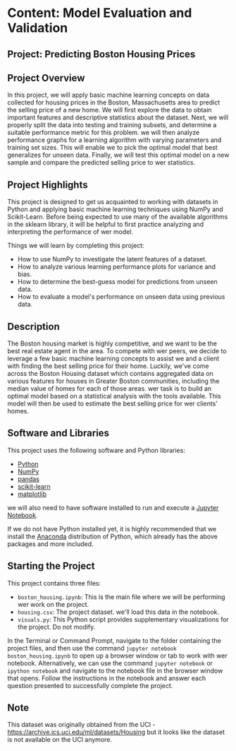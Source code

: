 # Content: Model Evaluation and Validation
## Project: Predicting Boston Housing Prices

## Project Overview
In this project, we will apply basic machine learning concepts on data collected for housing prices in the Boston, Massachusetts area to predict the selling price of a new home. We will first explore the data to obtain important features and descriptive statistics about the dataset. Next, we will properly split the data into testing and training subsets, and determine a suitable performance metric for this problem. we will then analyze performance graphs for a learning algorithm with varying parameters and training set sizes. This will enable we to pick the optimal model that best generalizes for unseen data. Finally, we will test this optimal model on a new sample and compare the predicted selling price to wer statistics.

## Project Highlights
This project is designed to get us acquainted to working with datasets in Python and applying basic machine learning techniques using NumPy and Scikit-Learn. Before being expected to use many of the available algorithms in the sklearn library, it will be helpful to first practice analyzing and interpreting the performance of wer model.

Things we will learn by completing this project:

- How to use NumPy to investigate the latent features of a dataset.
- How to analyze various learning performance plots for variance and bias.
- How to determine the best-guess model for predictions from unseen data.
- How to evaluate a model's performance on unseen data using previous data.

## Description
The Boston housing market is highly competitive, and we want to be the best real estate agent in the area. To compete with wer peers, we decide to leverage a few basic machine learning concepts to assist we and a client with finding the best selling price for their home. Luckily, we\'ve come across the Boston Housing dataset which contains aggregated data on various features for houses in Greater Boston communities, including the median value of homes for each of those areas. wer task is to build an optimal model based on a statistical analysis with the tools available. This model will then be used to estimate the best selling price for wer clients\' homes.

## Software and Libraries
This project uses the following software and Python libraries:

- [Python](https://www.python.org/download/releases/3.0/)
- [NumPy](http://www.numpy.org/)
- [pandas](http://pandas.pydata.org/)
- [scikit-learn](http://scikit-learn.org/stable/)
- [matplotlib](http://matplotlib.org/)

we will also need to have software installed to run and execute a [Jupyter Notebook](http://ipython.org/notebook.html).

If we do not have Python installed yet, it is highly recommended that we install the [Anaconda](http://continuum.io/downloads) distribution of Python, which already has the above packages and more included. 

## Starting the Project

This project contains three files:

- `boston_housing.ipynb`: This is the main file where we will be performing wer work on the project.
- `housing.csv`: The project dataset. we'll load this data in the notebook.
- `visuals.py`: This Python script provides supplementary visualizations for the project. Do not modify.

In the Terminal or Command Prompt, navigate to the folder containing the project files, and then use the command `jupyter notebook boston_housing.ipynb` to open up a browser window or tab to work with wer notebook. Alternatively, we can use the command `jupyter notebook` or `ipython notebook` and navigate to the notebook file in the browser window that opens. Follow the instructions in the notebook and answer each question presented to successfully complete the project.

## Note
This dataset was originally obtained from the UCI - https://archive.ics.uci.edu/ml/datasets/Housing but it looks like the dataset is not available on the UCI anymore.
